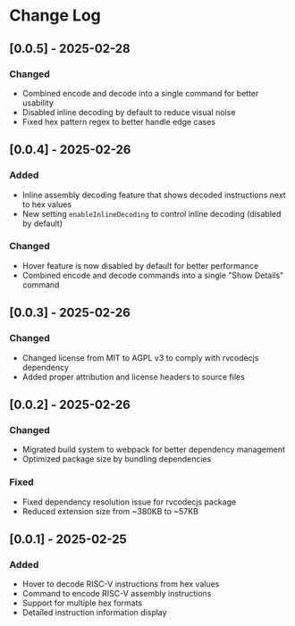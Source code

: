 # Change Log

## [0.0.5] - 2025-02-28

### Changed

- Combined encode and decode into a single command for better usability
- Disabled inline decoding by default to reduce visual noise
- Fixed hex pattern regex to better handle edge cases

## [0.0.4] - 2025-02-26

### Added

- Inline assembly decoding feature that shows decoded instructions next to hex values
- New setting `enableInlineDecoding` to control inline decoding (disabled by default)

### Changed

- Hover feature is now disabled by default for better performance
- Combined encode and decode commands into a single "Show Details" command

## [0.0.3] - 2025-02-26

### Changed

- Changed license from MIT to AGPL v3 to comply with rvcodecjs dependency
- Added proper attribution and license headers to source files

## [0.0.2] - 2025-02-26

### Changed

- Migrated build system to webpack for better dependency management
- Optimized package size by bundling dependencies

### Fixed

- Fixed dependency resolution issue for rvcodecjs package
- Reduced extension size from ~380KB to ~57KB

## [0.0.1] - 2025-02-25

### Added

- Hover to decode RISC-V instructions from hex values
- Command to encode RISC-V assembly instructions
- Support for multiple hex formats
- Detailed instruction information display
